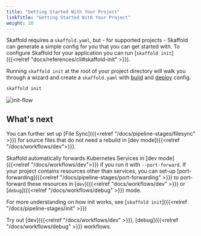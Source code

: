 ```yaml
---
title: "Getting Started With Your Project"
linkTitle: "Getting Started With Your Project"
weight: 10
---
```


Skaffold requires a `skaffold.yaml`, but - for supported projects - Skaffold can generate a simple config for you that you can get started with. To configure Skaffold for your application you can run [`skaffold init`]({{<relref "docs/references/cli#skaffold-init" >}}).

Running `skaffold init` at the root of your project directory will walk you through a wizard
and create a `skaffold.yaml` with [build](#build-config-initialization) and [deploy](#deploy-config-initialization) config.

```bash
skaffold init
```

![init-flow](/images/init-flow.png)

## What's next
You can further set up [File Sync]({{<relref "/docs/pipeline-stages/filesync" >}}) for source files 
that do not need a rebuild in [dev mode]({{<relref "/docs/workflows/dev">}}). 

Skaffold automatically forwards Kubernetes Services in [dev mode]({{<relref "/docs/workflows/dev">}}) if you run it with `--port-forward`. If your project contains resources other than services, you can set-up [port-forwarding]({{<relref "/docs/pipeline-stages/port-forwarding" >}})
to port-forward these resources in [`dev`]({{<relref "docs/workflows/dev" >}}) or [`debug`]({{<relref "/docs/workflows/debug" >}}) mode.


For more understanding on how init works, see [`skaffold init`]({{<relref "/docs/pipeline-stages/init" >}})

Try out [dev]({{<relref "/docs/workflows/dev" >}}), [debug]({{<relref "/docs/workflows/debug" >}}) workflows.



